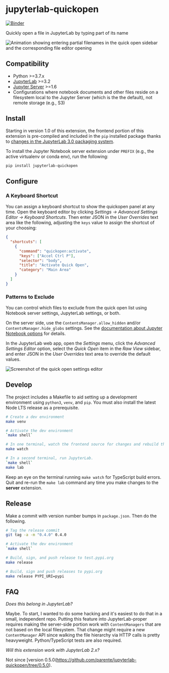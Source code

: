 # jupyterlab-quickopen

[![Binder](https://mybinder.org/badge_logo.svg)](https://mybinder.org/v2/gh/parente/jupyterlab-quickopen/master?urlpath=lab%2Ftree%2Fbinder%2Ftutorial.ipynb)

Quickly open a file in JupyterLab by typing part of its name

![Animation showing entering partial filenames in the quick open sidebar and the corresponding file editor opening](https://raw.githubusercontent.com/parente/jupyterlab-quickopen/master/doc/quickopen.gif)

## Compatibility

- Python >=3.7.x
- [JupyterLab](https://github.com/jupyterlab/jupyterlab) >=3.2
- [Jupyter Server](https://github.com/jupyter/jupyter_server) >=1.6
- Configurations where notebook documents and other files reside on a filesystem local to the
  Jupyter Server (which is the the default), not remote storage (e.g., S3)

## Install

Starting in version 1.0 of this extension, the frontend portion of this extension is pre-compiled
and included in the `pip` installed package thanks to [changes in the JupyterLab 3.0 packaging
system](https://jupyterlab.readthedocs.io/en/stable/getting_started/changelog.html#extensions-can-be-installed-without-building-jupyterlab-with-nodejs).

To install the Jupyter Notebook server extension under `PREFIX` (e.g., the active virtualenv or conda
env), run the following:

```bash
pip install jupyterlab-quickopen
```

## Configure

### A Keyboard Shortcut

You can assign a keyboard shortcut to show the quickopen panel at any time. Open the keyboard editor
by clicking _Settings &rarr; Advanced Settings Editor &rarr; Keyboard Shortcuts_. Then enter JSON in
the _User Overrides_ text area like the following, adjusting the `keys` value to assign the shortcut
of your choosing:

```json
{
  "shortcuts": [
    {
      "command": "quickopen:activate",
      "keys": ["Accel Ctrl P"],
      "selector": "body",
      "title": "Activate Quick Open",
      "category": "Main Area"
    }
  ]
}
```

### Patterns to Exclude

You can control which files to exclude from the quick open list using Notebook server settings,
JupyterLab settings, or both.

On the server side, use the `ContentsManager.allow_hidden` and/or `ContentsManager.hide_globs`
settings. See the
[documentation about Jupyter Notebook options](https://jupyter-notebook.readthedocs.io/en/stable/config.html)
for details.

In the JupyterLab web app, open the _Settings_ menu, click the _Advanced Settings Editor_ option,
select the _Quick Open_ item in the _Raw View_ sidebar, and enter JSON in the _User Overrides_ text
area to override the default values.

![Screenshot of the quick open settings editor](./doc/settings.png)

## Develop

The project includes a Makefile to aid setting up a development environment using `python3`, `venv`,
and `pip`. You must also install the latest Node LTS release as a prerequisite.

```bash
# Create a dev environment
make venv

# Activate the dev environment
`make shell`

# In one terminal, watch the frontend source for changes and rebuild the extension
make watch

# In a second terminal, run JupyterLab.
`make shell`
make lab
```

Keep an eye on the terminal running `make watch` for TypeScript build errors. Quit and re-run the
`make lab` command any time you make changes to the **server** extension.

## Release

Make a commit with version number bumps in `package.json`. Then do the following.

```bash
# Tag the release commit
git tag -a -m "0.4.0" 0.4.0

# Activate the dev environment
`make shell`

# Build, sign, and push release to test.pypi.org
make release

# Build, sign and push releases to pypi.org
make release PYPI_URI=pypi
```

## FAQ

_Does this belong in JupyterLab?_

Maybe. To start, I wanted to do some hacking and it's easiest to do that in a small, independent
repo. Putting this feature into JupyterLab-proper requires making the server-side portion work with
`ContentManagers` that are not based on the local filesystem. That change might require a new
`ContentManager` API since walking the file hierarchy via HTTP calls is pretty heavyweight.
Python/TypeScript tests are also required.

_Will this extension work with JupyterLab 2.x?_

Not since [version 0.5.0(https://github.com/parente/jupyterlab-quickopen/tree/0.5.0).
